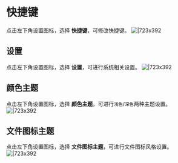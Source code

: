 # 快捷键

点击左下角设置图标，选择 **快捷键**，可修改快捷键。 ![|723x392](https://mdn.alipayobjects.com/afts/img/A*sCEwRIHA2AkAAAAAAAAAAAAAAa8wAA/original?bz=openpt_doc&t=8Uzp7G2btolUlXlq_YFXNQAAAABkMK8AAAAA#align=left&display=inline&height=1040&margin=%5Bobject%20Object%5D&originHeight=1040&originWidth=1920&status=done&style=none&width=1920)

## 设置

点击左下角设置图标，选择 **设置**，可进行系统相关设置。 ![|723x392](https://mdn.alipayobjects.com/afts/img/A*rTg2SZPmy_kAAAAAAAAAAAAAAa8wAA/original?bz=openpt_doc&t=UQaaKrRw9gxrMM9Bb8sAdgAAAABkMK8AAAAA#align=left&display=inline&height=1040&margin=%5Bobject%20Object%5D&originHeight=1040&originWidth=1920&status=done&style=none&width=1920)

## 颜色主题

点击左下角设置图标，选择 **颜色主题**，可进行`浅色`/`深色`两种主题设置。 ![|723x392](https://gw.alipayobjects.com/mdn/rms_eb2664/afts/img/A*X_QeRaZByVIAAAAAAAAAAAAAARQnAQ)

## 文件图标主题

点击左下角设置图标，选择 **文件图标主题**，可进行文件图标风格设置。 ![|723x392](https://gw.alipayobjects.com/mdn/rms_eb2664/afts/img/A*8M0lRrdnyjUAAAAAAAAAAAAAARQnAQ)
